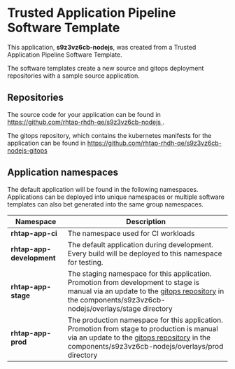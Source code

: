 # Trusted Application Pipeline Software Template

This application, **s9z3vz6cb-nodejs**, was created from a Trusted Application Pipeline Software Template.

The software templates create a new source and gitops deployment repositories with a sample source application. 

## Repositories

The source code for your application can be found in [https://github.com/rhtap-rhdh-qe/s9z3vz6cb-nodejs ](https://github.com/rhtap-rhdh-qe/s9z3vz6cb-nodejs ).
 
The gitops repository, which contains the kubernetes manifests for the application can be found in 
[https://github.com/rhtap-rhdh-qe/s9z3vz6cb-nodejs-gitops ](https://github.com/rhtap-rhdh-qe/s9z3vz6cb-nodejs-gitops ) 

## Application namespaces 

The default application will be found in the following namespaces. Applications can be deployed into unique namespaces or multiple software templates can also bet generated into the same group namespaces.  

|  Namespace   |  Description   |  
| -------- | -------- |
| **rhtap-app-ci** | The namespace used for CI workloads |
| **rhtap-app-development** | The default application during development. Every build will be deployed to this namespace for testing. |
| **rhtap-app-stage** | The staging namespace for this application. Promotion from development to stage is manual via an update to the [gitops repository](https://github.com/rhtap-rhdh-qe/s9z3vz6cb-nodejs-gitops ) in the components/s9z3vz6cb-nodejs/overlays/stage directory |
| **rhtap-app-prod** | The production namespace for this application. Promotion from stage to production is manual via an update to the [gitops repository](https://github.com/rhtap-rhdh-qe/s9z3vz6cb-nodejs-gitops ) in the components/s9z3vz6cb-nodejs/overlays/prod directory |